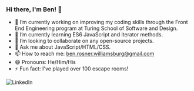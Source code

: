 ### Hi there, I'm Ben! 👋

- 🔭 I’m currently working on improving my coding skills through the Front End Engineering program at Turing School of Software and Design.
- 🌱 I’m currently learning ES6 JavaScript and iterator methods.
- 👯 I’m looking to collaborate on any open-source projects.
- 💬 Ask me about JavaScript/HTML/CSS.
- 📫 How to reach me: ben.rosner.williamsburg@gmail.com
- 😄 Pronouns: He/Him/His
- ⚡ Fun fact: I've played over 100 escape rooms!

![LinkedIn](https://img.shields.io/badge/LinkedIn-<>?style=for-the-badge&logo=LinkedIn&logoColor=Blue)
